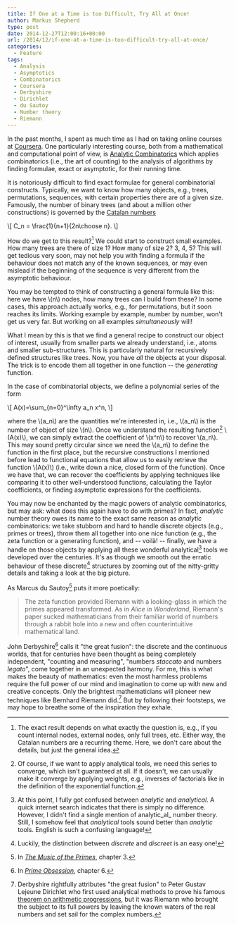 ```yaml
---
title: If One at a Time is too Difficult, Try All at Once!
author: Markus Shepherd
type: post
date: 2014-12-27T12:00:16+00:00
url: /2014/12/if-one-at-a-time-is-too-difficult-try-all-at-once/
categories:
  - Feature
tags:
  - Analysis
  - Asymptotics
  - Combinatorics
  - Coursera
  - Derbyshire
  - Dirichlet
  - du Sautoy
  - Number theory
  - Riemann
---
```


In the past months, I spent as much time as I had on taking online courses at [Coursera](https://www.coursera.org/). One particularly interesting course, both from a mathematical and computational point of view, is [Analytic Combinatorics](https://www.coursera.org/course/ac) which applies combinatorics (i.e., the art of counting) to the analysis of algorithms by finding formulae, exact or asymptotic, for their running time.

It is notoriously difficult to find exact formulae for general combinatorial constructs. Typically, we want to know how many objects, e.g., trees, permutations, sequences, with certain properties there are of a given size. Famously, the number of binary trees (and about a million other constructions) is governed by the [Catalan numbers](https://en.wikipedia.org/wiki/Catalan_number)

\\[ C_n = \frac{1}{n+1}{2n\choose n}. \\]

<!-- more -->

How do we get to this result?[^catalan] We could start to construct small examples. How many trees are there of size 1? How many of size 2? 3, 4, 5? This will get tedious very soon, may not help you with finding a formula if the behaviour does not match any of the known sequences, or may even mislead if the beginning of the sequence is very different from the asymptotic behaviour.

You may be tempted to think of constructing a general formula like this: here we have \\(n\\) nodes, how many trees can I build from these? In some cases, this approach actually works, e.g., for permutations, but it soon reaches its limits. Working example by example, number by number, won't get us very far. But working on all examples _simultaneously_ will!

What I mean by this is that we find a general recipe to construct our object of interest, usually from smaller parts we already understand, i.e., atoms and smaller sub-structures. This is particularly natural for recursively defined structures like trees. Now, you have _all_ the objects at your disposal. The trick is to encode them all together in one function -- the _generating_ function.

In the case of combinatorial objects, we define a polynomial series of the form

\\[ A(x)=\sum_{n=0}^\infty a_n x^n, \\]

where the \\(a_n\\) are the quantities we're interested in, i.e., \\(a_n\\) is the number of object of size \\(n\\). Once we understand the resulting function[^convergence] \\(A(x)\\), we can simply extract the coefficient of \\(x^n\\) to recover \\(a_n\\). This may sound pretty circular since we need the \\(a_n\\) to define the function in the first place, but the recursive constructions I mentioned before lead to functional equations that allow us to easily retrieve the function \\(A(x)\\) (i.e., write down a nice, closed form of the function). Once we have that, we can recover the coefficients by applying techniques like comparing it to other well-understood functions, calculating the Taylor coefficients, or finding asymptotic expressions for the coefficients.

You may now be enchanted by the magic powers of analytic combinatorics, but may ask: what does this again have to do with primes? In fact, _analytic_ number theory owes its name to the exact same reason as _analytic_ combinatorics: we take stubborn and hard to handle discrete objects (e.g., primes or trees), throw them all together into one nice function (e.g., the zeta function or a generating function), and -- voilà! -- finally, we have a handle on those objects by applying all these wonderful analytical[^analytical] tools we developed over the centuries. It's as though we smooth out the erratic behaviour of these discrete[^discrete] structures by zooming out of the nitty-gritty details and taking a look at the big picture.

As Marcus du Sautoy[^sautoy] puts it more poetically:

> The zeta function provided Riemann with a looking-glass in which the primes appeared transformed. As in _Alice in Wonderland_, Riemann's paper sucked mathematicians from their familiar world of numbers through a rabbit hole into a new and often counterintuitive mathematical land.

John Derbyshire[^derbyshire] calls it "the great fusion": the discrete and the continuous worlds, that for centuries have been thought as being completely independent, "counting and measuring", "numbers _staccato_ and numbers _legato_", come together in an unexpected harmony. For me, this is what makes the beauty of mathematics: even the most harmless problems require the full power of our mind and imagination to come up with new and creative concepts. Only the brightest mathematicians will pioneer new techniques like Bernhard Riemann did.[^fusion] But by following their footsteps, we may hope to breathe some of the inspiration they exhale.

[^catalan]: The exact result depends on what exactly the question is, e.g., if you count internal nodes, external nodes, only full trees, etc. Either way, the Catalan numbers are a recurring theme. Here, we don't care about the details, but just the general idea.
[^convergence]: Of course, if we want to apply analytical tools, we need this series to converge, which isn't guaranteed at all. If it doesn't, we can usually make it converge by applying weights, e.g., inverses of factorials like in the definition of the exponential function.
[^analytical]: At this point, I fully got confused between _analytic_ and _analytical_. A quick internet search indicates that there is simply no difference. However, I didn't find a single mention of analytic_al_ number theory. Still, I somehow feel that _analytical_ tools sound better than _analytic_ tools. English is such a confusing language!
[^discrete]: Luckily, the distinction between _discrete_ and _discreet_ is an easy one!
[^sautoy]: In [_The Music of the Primes_](https://www.amazon.co.uk/gp/product/1841155802/ref=as_li_tf_tl?ie=UTF8&camp=1634&creative=6738&creativeASIN=1841155802&linkCode=as2&tag=riemannhypo-21), chapter 3.
[^derbyshire]: In [_Prime Obsession_](https://www.amazon.co.uk/gp/product/0452285259/ref=as_li_tf_tl?ie=UTF8&camp=1634&creative=6738&creativeASIN=0452285259&linkCode=as2&tag=riemannhypo-21), chapter 6.
[^fusion]: Derbyshire rightfully attributes "the great fusion" to Peter Gustav Lejeune Dirichlet who first used analytical methods to prove his famous [theorem on arithmetic progressions](https://en.wikipedia.org/wiki/Dirichlet%27s_theorem_on_arithmetic_progressions), but it was Riemann who brought the subject to its full powers by leaving the known waters of the real numbers and set sail for the complex numbers.
